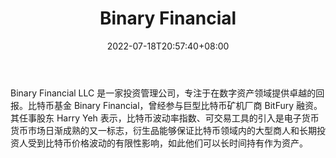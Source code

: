 ﻿---
weight: 
title: "Binary Financial"
description: "Binary Financial LLC 是一家投资管理公司，专注于在数字资产领域提供卓越的回报。"
date: 2022-07-18T20:57:40+08:00
lastmod: 2022-07-18T09:57:40+08:00
draft: false
authors: ["Cindy"]
featuredImage: "binary-financial.jpg"
link: "http://binaryfin.com/"
tags: ["投资机构","Binary Financial"]
categories: ["navigation"]
navigation: ["投资机构"]
lightgallery: true
toc: true
pinned: false
recommend: false
recommend1: false
---
Binary Financial LLC 是一家投资管理公司，专注于在数字资产领域提供卓越的回报。比特币基金 Binary Financial，曾经参与巨型比特币矿机厂商 BitFury 融资。其任事股东 Harry Yeh 表示，比特币波动率指数、可交易工具的引入是电子货币货币市场日渐成熟的又一标志，衍生品能够保证比特币领域内的大型商人和长期投资人受到比特币价格波动的有限性影响，如此他们可以长时间持有作为资产。
